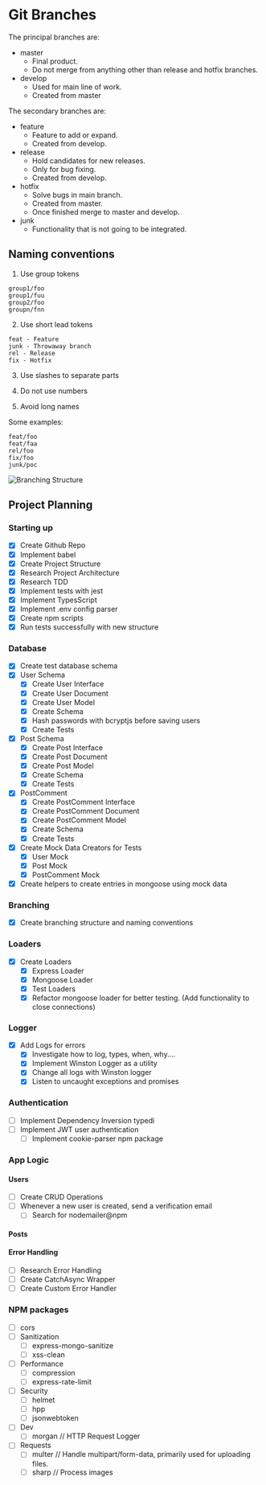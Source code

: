 # Git Branches

The principal branches are:

- master
  - Final product.
  - Do not merge from anything other than release and hotfix branches.
- develop
  - Used for main line of work.
  - Created from master

The secondary branches are:

- feature
  - Feature to add or expand.
  - Created from develop.
- release
  - Hold candidates for new releases.
  - Only for bug fixing.
  - Created from develop.
- hotfix
  - Solve bugs in main branch.
  - Created from master.
  - Once finished merge to master and develop.
- junk
  - Functionality that is not going to be integrated.

## Naming conventions

1. Use group tokens

```
group1/foo
group1/fuu
group2/foo
groupn/fnn
```

2. Use short lead tokens

```
feat - Feature
junk - Throwaway branch
rel - Release
fix - Hotfix
```

3. Use slashes to separate parts

4. Do not use numbers

5. Avoid long names

Some examples:

```
feat/foo
feat/faa
rel/foo
fix/foo
junk/poc
```

![Branching Structure](https://i.stack.imgur.com/tjJCt.png)

## Project Planning

### Starting up

- [x] Create Github Repo
- [x] Implement babel
- [x] Create Project Structure
- [x] Research Project Architecture
- [x] Research TDD
- [x] Implement tests with jest
- [x] Implement TypesScript
- [x] Implement .env config parser
- [x] Create npm scripts
- [x] Run tests successfully with new structure

### Database

- [x] Create test database schema
- [x] User Schema
  - [x] Create User Interface
  - [x] Create User Document
  - [x] Create User Model
  - [x] Create Schema
  - [x] Hash passwords with bcryptjs before saving users
  - [x] Create Tests
- [x] Post Schema
  - [x] Create Post Interface
  - [x] Create Post Document
  - [x] Create Post Model
  - [x] Create Schema
  - [x] Create Tests
- [x] PostComment
  - [x] Create PostComment Interface
  - [x] Create PostComment Document
  - [x] Create PostComment Model
  - [x] Create Schema
  - [x] Create Tests
- [x] Create Mock Data Creators for Tests
  - [x] User Mock
  - [x] Post Mock
  - [x] PostComment Mock
- [x] Create helpers to create entries in mongoose using mock data

### Branching

- [x] Create branching structure and naming conventions

### Loaders

- [x] Create Loaders
  - [x] Express Loader
  - [x] Mongoose Loader
  - [x] Test Loaders
  - [x] Refactor mongoose loader for better testing. (Add functionality to close connections)

### Logger

- [x] Add Logs for errors
  - [x] Investigate how to log, types, when, why....
  - [x] Implement Winston Logger as a utility
  - [x] Change all logs with Winston logger
  - [x] Listen to uncaught exceptions and promises

### Authentication

- [ ] Implement Dependency Inversion typedi
- [ ] Implement JWT user authentication
  - [ ] Implement cookie-parser npm package

### App Logic

#### Users

- [ ] Create CRUD Operations
- [ ] Whenever a new user is created, send a verification email
  - [ ] Search for nodemailer@npm

#### Posts

#### Error Handling

- [ ] Research Error Handling
- [ ] Create CatchAsync Wrapper
- [ ] Create Custom Error Handler

### NPM packages

- [ ] cors
- [ ] Sanitization
  - [ ] express-mongo-sanitize
  - [ ] xss-clean
- [ ] Performance
  - [ ] compression
  - [ ] express-rate-limit
- [ ] Security
  - [ ] helmet
  - [ ] hpp
  - [ ] jsonwebtoken
- [ ] Dev
  - [ ] morgan // HTTP Request Logger
- [ ] Requests
  - [ ] multer // Handle multipart/form-data, primarily used for uploading files.
  - [ ] sharp // Process images
